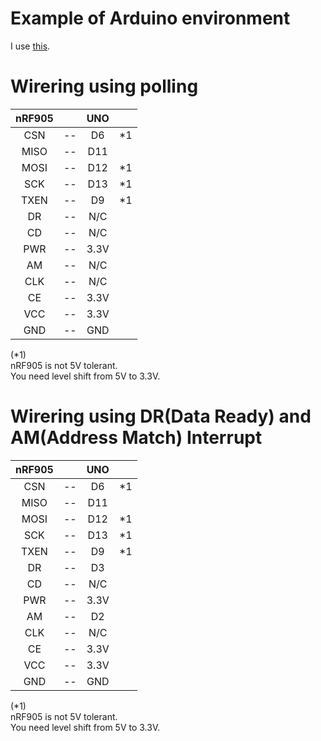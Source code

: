 # Example of Arduino environment   
I use [this](https://github.com/ZakKemble/nRF905-arduino).   

# Wirering using polling

|nRF905||UNO||
|:-:|:-:|:-:|:-:|
|CSN|--|D6|*1|
|MISO|--|D11||
|MOSI|--|D12|*1|
|SCK|--|D13|*1|
|TXEN|--|D9|*1|
|DR|--|N/C||
|CD|--|N/C||
|PWR|--|3.3V||
|AM|--|N/C||
|CLK|--|N/C||
|CE|--|3.3V||
|VCC|--|3.3V||
|GND|--|GND||

(*1)    
nRF905 is not 5V tolerant.   
You need level shift from 5V to 3.3V.   

# Wirering using DR(Data Ready) and AM(Address Match) Interrupt

|nRF905||UNO||
|:-:|:-:|:-:|:-:|
|CSN|--|D6|*1|
|MISO|--|D11||
|MOSI|--|D12|*1|
|SCK|--|D13|*1|
|TXEN|--|D9|*1|
|DR|--|D3||
|CD|--|N/C||
|PWR|--|3.3V||
|AM|--|D2||
|CLK|--|N/C||
|CE|--|3.3V||
|VCC|--|3.3V||
|GND|--|GND||

(*1)    
nRF905 is not 5V tolerant.   
You need level shift from 5V to 3.3V.   
